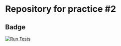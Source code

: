 # Repository for practice #2

## Badge
[![Run Tests](https://github.com/PussyBonpensiero/CI_practice2/actions/workflows/ci.yml/badge.svg)](https://github.com/PussyBonpensiero/CI_practice2/actions/workflows/ci.yml)

